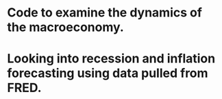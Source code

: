 # Code to examine the dynamics of the macroeconomy.

# Looking into recession and inflation forecasting using data pulled from FRED.
